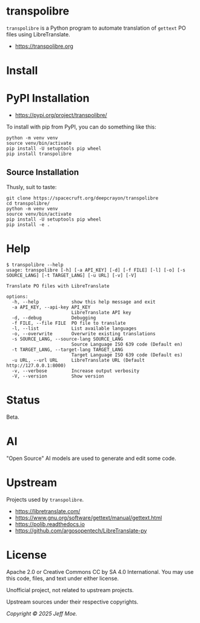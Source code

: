 # transpolibre
`transpolibre` is a Python program to automate translation of `gettext` PO files
using LibreTranslate.

* https://transpolibre.org

# Install
# PyPI Installation

* https://pypi.org/project/transpolibre/

To install with pip from PyPI, you can do something like this:

```
python -m venv venv
source venv/bin/activate
pip install -U setuptools pip wheel
pip install transpolibre
```

## Source Installation
Thusly, suit to taste:

```
git clone https://spacecruft.org/deepcrayon/transpolibre
cd transpolibre/
python -m venv venv
source venv/bin/activate
pip install -U setuptools pip wheel
pip install -e .
```

# Help
```
$ transpolibre --help
usage: transpolibre [-h] [-a API_KEY] [-d] [-f FILE] [-l] [-o] [-s SOURCE_LANG] [-t TARGET_LANG] [-u URL] [-v] [-V]

Translate PO files with LibreTranslate

options:
  -h, --help            show this help message and exit
  -a API_KEY, --api-key API_KEY
                        LibreTranslate API key
  -d, --debug           Debugging
  -f FILE, --file FILE  PO file to translate
  -l, --list            List available languages
  -o, --overwrite       Overwrite existing translations
  -s SOURCE_LANG, --source-lang SOURCE_LANG
                        Source Language ISO 639 code (Default en)
  -t TARGET_LANG, --target-lang TARGET_LANG
                        Target Language ISO 639 code (Default es)
  -u URL, --url URL     LibreTranslate URL (Default http://127.0.0.1:8000)
  -v, --verbose         Increase output verbosity
  -V, --version         Show version
```

# Status
Beta.

# AI
"Open Source" AI models are used to generate and edit some code.

# Upstream
Projects used by `transpolibre`.

* https://libretranslate.com/
* https://www.gnu.org/software/gettext/manual/gettext.html
* https://polib.readthedocs.io
* https://github.com/argosopentech/LibreTranslate-py

# License
Apache 2.0 or Creative Commons CC by SA 4.0 International.
You may use this code, files, and text under either license.

Unofficial project, not related to upstream projects.

Upstream sources under their respective copyrights.

*Copyright &copy; 2025 Jeff Moe.*

